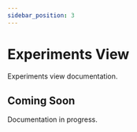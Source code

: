 ```yaml
---
sidebar_position: 3
---
```


# Experiments View

Experiments view documentation.

## Coming Soon

Documentation in progress.
